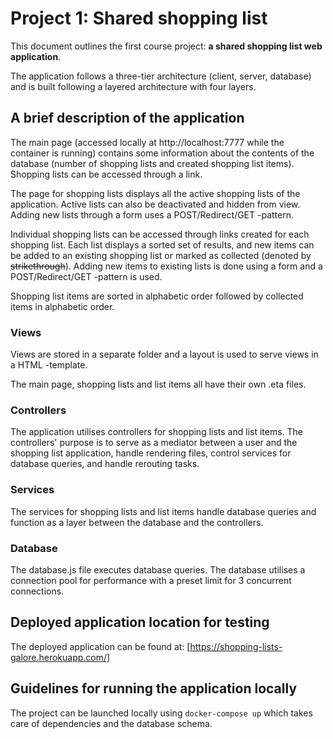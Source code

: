 # Project 1: Shared shopping list

This document outlines the first course project: **a shared shopping list web application**.

The application follows a three-tier architecture (client, server, database) and is built following a layered architecture with four layers.

## A brief description of the application

The main page (accessed locally at http://localhost:7777 while the container is running) contains some information about the contents of the database (number of shopping lists and created shopping list items). Shopping lists can be accessed through a link.

The page for shopping lists displays all the active shopping lists of the application. Active lists can also be deactivated and hidden from view. Adding new lists through a form uses a POST/Redirect/GET -pattern.

Individual shopping lists can be accessed through links created for each shopping list. Each list displays a sorted set of results, and new items can be added to an existing shopping list or marked as collected (denoted by ~~strikethrough~~). Adding new items to existing lists is done using a form and a POST/Redirect/GET -pattern is used.

Shopping list items are sorted in alphabetic order followed by collected items in alphabetic order.

### Views

Views are stored in a separate folder and a layout is used to serve views in a HTML -template.

The main page, shopping lists and list items all have their own .eta files.

### Controllers

The application utilises controllers for shopping lists and list items. The controllers' purpose is to serve as a mediator between a user and the shopping list application, handle rendering files, control services for database queries, and handle rerouting tasks.

### Services

The services for shopping lists and list items handle database queries and function as a layer between the database and the controllers.

### Database

The database.js file executes database queries. The database utilises a connection pool for performance with a preset limit for 3 concurrent connections.

## Deployed application location for testing

The deployed application can be found at: [https://shopping-lists-galore.herokuapp.com/]

## Guidelines for running the application locally

The project can be launched locally using `docker-compose up` which takes care of dependencies and the database schema.
